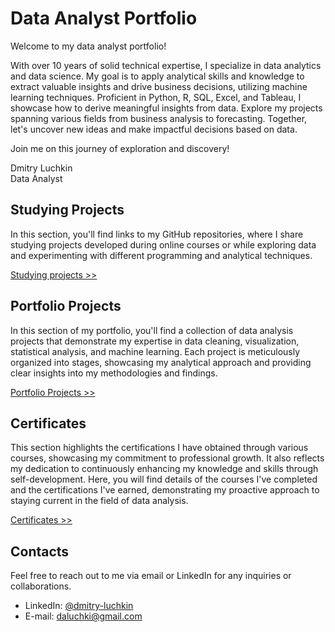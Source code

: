 
# Data Analyst Portfolio


Welcome to my data analyst portfolio!

With over 10 years of solid technical expertise, I specialize in data analytics and data science. My goal is to apply analytical skills and knowledge to extract valuable insights and drive business decisions, utilizing machine learning techniques. Proficient in Python, R, SQL, Excel, and Tableau, I showcase how to derive meaningful insights from data. Explore my projects spanning various fields from business analysis to forecasting. Together, let's uncover new ideas and make impactful decisions based on data.

Join me on this journey of exploration and discovery!

Dmitry Luchkin \
Data Analyst

## Studying Projects

In this section, you'll find links to my GitHub repositories, where I share studying projects developed during online courses or while exploring data and experimenting with different programming and analytical techniques.


[Studying projects >>](https://github.com/daluchkin/data-analyst-portfolio/blob/main/studying.md)


## Portfolio Projects

In this section of my portfolio, you'll find a collection of data analysis projects that demonstrate my expertise in data cleaning, visualization, statistical analysis, and machine learning. Each project is meticulously organized into stages, showcasing my analytical approach and providing clear insights into my methodologies and findings.


[Portfolio Projects >>](https://github.com/daluchkin/data-analyst-portfolio/blob/main/projects.md)


## Certificates

This section highlights the certifications I have obtained through various courses, showcasing my commitment to professional growth. It also reflects my dedication to continuously enhancing my knowledge and skills through self-development. Here, you will find details of the courses I've completed and the certifications I've earned, demonstrating my proactive approach to staying current in the field of data analysis.


[Certificates >>](https://github.com/daluchkin/data-analyst-portfolio/blob/main/certificates.md)


## Contacts 

Feel free to reach out to me via email or LinkedIn for any inquiries or collaborations.

+ LinkedIn: [@dmitry-luchkin](https://www.linkedin.com/in/dmitry-luchkin/)
+ E-mail: [daluchki@gmail.com](mailto:daluchki@gmail.com)

